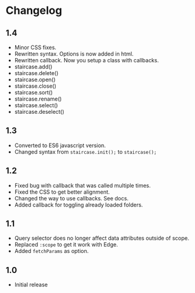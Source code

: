 # Changelog

## 1.4

- Minor CSS fixes.
- Rewritten syntax. Options is now added in html.
- Rewritten callback. Now you setup a class with callbacks.
- staircase.add()
- staircase.delete()
- staircase.open()
- staircase.close()
- staircase.sort()
- staircase.rename()
- staircase.select()
- staircase.deselect()

## 1.3

- Converted to ES6 javascript version.
- Changed syntax from `staircase.init();` to `staircase();`

## 1.2

- Fixed bug with callback that was called multiple times.
- Fixed the CSS to get better alignment.
- Changed the way to use callbacks. See docs.
- Added callback for toggling already loaded folders.

## 1.1

- Query selector does no longer affect data attributes outside of scope.
- Replaced `:scope` to get it work with Edge.
- Added `fetchParams` as option.

## 1.0

- Initial release